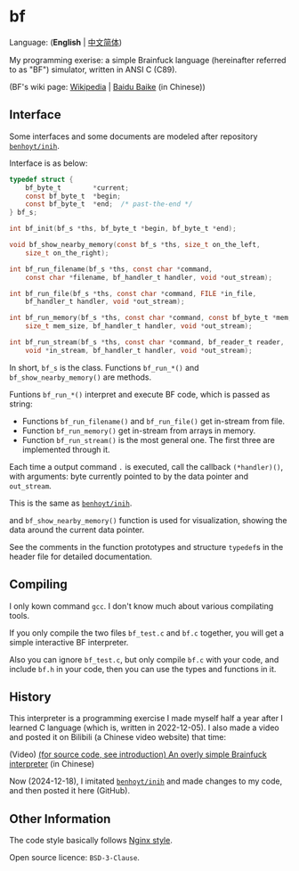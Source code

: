 # bf

Language: (**English** | [中文简体](./README-CHS.md))

My programming exerise: a simple Brainfuck language (hereinafter referred to as
"BF") simulator, written in ANSI C (C89).

(BF's wiki page: [Wikipedia](https://en.wikipedia.org/wiki/Brainfuck)
 | [Baidu Baike](https://baike.baidu.com/item/Brainfuck) (in Chinese))


## Interface

Some interfaces and some documents are modeled after repository
[`benhoyt/inih`](https://github.com/benhoyt/inih).

Interface is as below:

```C
typedef struct {
    bf_byte_t        *current;
    const bf_byte_t  *begin;
    const bf_byte_t  *end;  /* past-the-end */
} bf_s;

int bf_init(bf_s *ths, bf_byte_t *begin, bf_byte_t *end);

void bf_show_nearby_memory(const bf_s *ths, size_t on_the_left,
    size_t on_the_right);

int bf_run_filename(bf_s *ths, const char *command,
    const char *filename, bf_handler_t handler, void *out_stream);

int bf_run_file(bf_s *ths, const char *command, FILE *in_file,
    bf_handler_t handler, void *out_stream);

int bf_run_memory(bf_s *ths, const char *command, const bf_byte_t *mem,
    size_t mem_size, bf_handler_t handler, void *out_stream);

int bf_run_stream(bf_s *ths, const char *command, bf_reader_t reader,
    void *in_stream, bf_handler_t handler, void *out_stream);
```

In short, `bf_s` is the class. Functions `bf_run_*()` and
`bf_show_nearby_memory()` are methods.

Funtions `bf_run_*()` interpret and execute BF code, which is passed as string:

* Functions `bf_run_filename()` and `bf_run_file()` get in-stream from file.
* Function `bf_run_memory()` get in-stream from arrays in memory.
* Function `bf_run_stream()` is the most general one. The first three are
implemented through it.

Each time a output command `.` is executed, call the callback `(*handler)()`,
with arguments: byte currently pointed to by the data pointer and `out_stream`.

This is the same as [`benhoyt/inih`](https://github.com/benhoyt/inih).

and `bf_show_nearby_memory()` function is used for visualization, showing
the data around the current data pointer.

See the comments in the function prototypes and structure `typedef`s in the
header file for detailed documentation.


## Compiling

I only kown command `gcc`. I don't know much about various compilating tools.

If you only compile the two files `bf_test.c` and `bf.c` together, you will get
a simple interactive BF interpreter.

Also you can ignore `bf_test.c`, but only compile `bf.c` with your code, and
include `bf.h` in your code, then you can use the types and functions in it.


## History

This interpreter is a programming exercise I made myself half a year after I
learned C language (which is, written in 2022-12-05). I also made a video and
posted it on Bilibili (a Chinese video website) that time:

(Video) [(for source code, see introduction) An overly simple Brainfuck interpreter](https://www.bilibili.com/video/BV1T24y1e78o) (in Chinese)

Now (2024-12-18), I imitated [`benhoyt/inih`](https://github.com/benhoyt/inih)
and made changes to my code, and then posted it here (GitHub).


## Other Information

The code style basically follows
[Nginx style](https://nginx.org/en/docs/dev/development_guide.html#code_style).

Open source licence: `BSD-3-Clause`.
